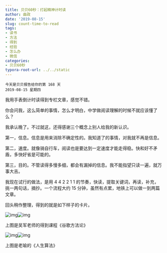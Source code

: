 ```yaml
---
title: 贝贝60秒：打起精神计时读
author: 曲政
date: '2019-08-15'
slug: count-time-to-read
tags:
- 读书
- 方法
- 得到
- 经验
- 怎么办
- 微信
categories:
- 贝贝60秒
typora-root-url: ../../static
---
```


```
今天是贝贝报告给你的第 168 天
2019-08-15 星期四
```

我用手表倒计时读得到专栏文章，感觉不错。

你会问我，这么简单的事情，怎么才明白，中学做阅读理解的时候不就应该懂了么？

我承认晚了。不过就这，还得感谢三个概念上别人给我的新认识。

第一，信息。信息是用来消除不确定性的。我知道了的事情，对我就不再是信息。

第二，速度。就像骑自行车，阅读也是要达到一定速度才能走得稳。快和好不矛盾，多快好省是可能的。

第三，目的。不管读得多慢多细，都会有漏掉的信息。我不能指望只读一遍，就万事大吉。

我现在试行的做法，是用 4 4 2 2 1 1 的节奏，快读，提取关键词，再读，补充，挑一两句话，摘抄。一个流程大约 15 分钟，虽然有点累，地铁上可以做一到两篇文章。

回头稍作整理，得到的就是如下样子的卡片。

![img](/images/2019-08-15-%E8%B4%9D%E8%B4%9D60%E7%A7%92%EF%BC%9A%E6%89%93%E8%B5%B7%E7%B2%BE%E7%A5%9E%E8%AE%A1%E6%97%B6%E8%AF%BB/640-20200416100339761.jpeg)![img](/images/2019-08-15-%E8%B4%9D%E8%B4%9D60%E7%A7%92%EF%BC%9A%E6%89%93%E8%B5%B7%E7%B2%BE%E7%A5%9E%E8%AE%A1%E6%97%B6%E8%AF%BB/640-20200416100339784.jpeg)

上图是吴军老师的得到课程《谷歌方法论》

![img](/images/2019-08-15-%E8%B4%9D%E8%B4%9D60%E7%A7%92%EF%BC%9A%E6%89%93%E8%B5%B7%E7%B2%BE%E7%A5%9E%E8%AE%A1%E6%97%B6%E8%AF%BB/640-20200416100339788.jpeg)![img](/images/2019-08-15-%E8%B4%9D%E8%B4%9D60%E7%A7%92%EF%BC%9A%E6%89%93%E8%B5%B7%E7%B2%BE%E7%A5%9E%E8%AE%A1%E6%97%B6%E8%AF%BB/640-20200416100339799.jpeg)

上图是老喻的《人生算法》